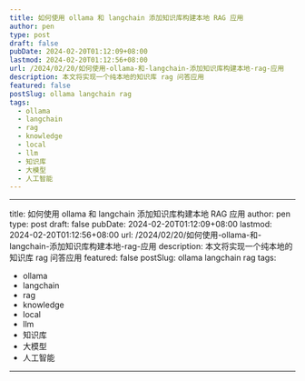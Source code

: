 ```yaml
---
title: 如何使用 ollama 和 langchain 添加知识库构建本地 RAG 应用
author: pen
type: post
draft: false
pubDate: 2024-02-20T01:12:09+08:00
lastmod: 2024-02-20T01:12:56+08:00
url: /2024/02/20/如何使用-ollama-和-langchain-添加知识库构建本地-rag-应用
description: 本文将实现一个纯本地的知识库 rag 问答应用
featured: false
postSlug: ollama langchain rag
tags:
  - ollama
  - langchain
  - rag
  - knowledge
  - local
  - llm
  - 知识库
  - 大模型
  - 人工智能
---
```

---
title: 如何使用 ollama 和 langchain 添加知识库构建本地 RAG 应用
author: pen
type: post
draft: false
pubDate: 2024-02-20T01:12:09+08:00
lastmod: 2024-02-20T01:12:56+08:00
url: /2024/02/20/如何使用-ollama-和-langchain-添加知识库构建本地-rag-应用
description: 本文将实现一个纯本地的知识库 rag 问答应用
featured: false
postSlug:  ollama langchain rag
tags:
  - ollama
  - langchain
  - rag
  - knowledge
  - local
  - llm
  - 知识库
  - 大模型
  - 人工智能
---
